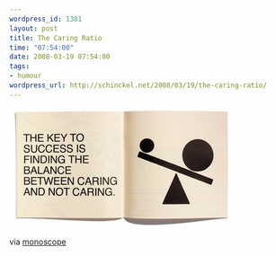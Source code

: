 ```yaml
--- 
wordpress_id: 1381
layout: post
title: The Caring Ratio
time: "07:54:00"
date: 2008-03-19 07:54:00
tags: 
- humour
wordpress_url: http://schinckel.net/2008/03/19/the-caring-ratio/
---
```

![data.tumblr.com_ppSbditzX69et6uhUOChMcRZ_500.jpg][1]

via [monoscope][2]

   [1]: /images/2008/03/data.tumblr.com-ppsbditzx69et6uhuochmcrz-500.jpg
   [2]: http://www.monoscope.com/2008/03/the_caring_ratio.html

